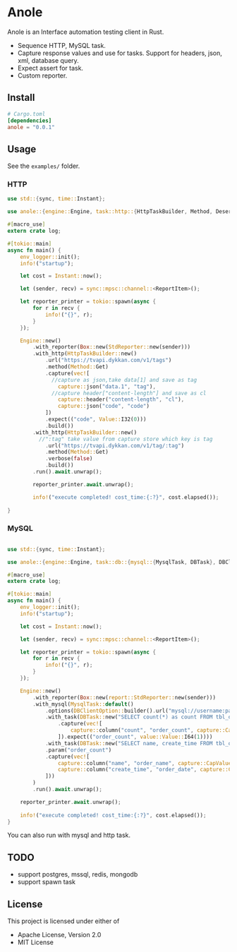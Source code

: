 # Anole
Anole is an Interface automation testing client in Rust.

* Sequence HTTP, MySQL task. 
* Capture response values and use for tasks. Support for headers, json, xml, database query.
* Expect assert for task.
* Custom reporter.



## Install

```toml
# Cargo.toml
[dependencies]
anole = "0.0.1"
```



## Usage

See the `examples/` folder.

### HTTP 

```rust
use std::{sync, time::Instant};

use anole::{engine::Engine, task::http::{HttpTaskBuilder, Method, Deserializer}, capture, report::{ReportItem, StdReporter}, value::Value};

#[macro_use]
extern crate log;

#[tokio::main]
async fn main() {
    env_logger::init();
    info!("startup");

    let cost = Instant::now();

    let (sender, recv) = sync::mpsc::channel::<ReportItem>();

    let reporter_printer = tokio::spawn(async {
        for r in recv {
            info!("{}", r);
        }
    });

    Engine::new()
        .with_reporter(Box::new(StdReporter::new(sender)))
        .with_http(HttpTaskBuilder::new()
            .url("https://tvapi.dykkan.com/v1/tags")
            .method(Method::Get)
            .capture(vec![
              //capture as json,take data[1] and save as tag
                capture::json("data.1", "tag"),
              //capture header["content-length"] and save as cl
                capture::header("content-length", "cl"),
                capture::json("code", "code")
            ])
            .expect(("code", Value::I32(0)))
            .build())
        .with_http(HttpTaskBuilder::new()
          //":tag" take value from capture store which key is tag 
            .url("https://tvapi.dykkan.com/v1/tag/:tag")
            .method(Method::Get)
            .verbose(false)
            .build())
        .run().await.unwrap();

        reporter_printer.await.unwrap();

        info!("execute completed! cost_time:{:?}", cost.elapsed());
    
}
```

### MySQL

```rust

use std::{sync, time::Instant};

use anole::{engine::Engine, task::db::{mysql::{MysqlTask, DBTask}, DBClientOption}, capture, value, report::{ReportItem, self}};

#[macro_use]
extern crate log;

#[tokio::main]
async fn main() {
    env_logger::init();
    info!("startup");

    let cost = Instant::now();

    let (sender, recv) = sync::mpsc::channel::<ReportItem>();

    let reporter_printer = tokio::spawn(async {
        for r in recv {
            info!("{}", r);
        }
    });

    Engine::new()
        .with_reporter(Box::new(report::StdReporter::new(sender)))
        .with_mysql(MysqlTask::default()
            .options(DBClientOption::builder().url("mysql://username:password@host/database").max_connections(5))
            .with_task(DBTask::new("SELECT count(*) as count FROM tbl_order")
                .capture(vec![
                    capture::column("count", "order_count", capture::CapValueType::Size)
                ]).expect(("order_count", value::Value::I64(1))))
            .with_task(DBTask::new("SELECT name, create_time FROM tbl_order LIMIT #order_count#")
            .param("order_count")
            .capture(vec![
                capture::column("name", "order_name", capture::CapValueType::Str),
                capture::column("create_time", "order_date", capture::CapValueType::Date),
            ]))
        )
        .run().await.unwrap();

    reporter_printer.await.unwrap();
    
    info!("execute completed! cost_time:{:?}", cost.elapsed());
}
```

You can also run with mysql and http task.

## TODO

* support postgres, mssql, redis, mongodb
* support spawn task

## License

This project is licensed under either of

* Apache License, Version 2.0
* MIT License
